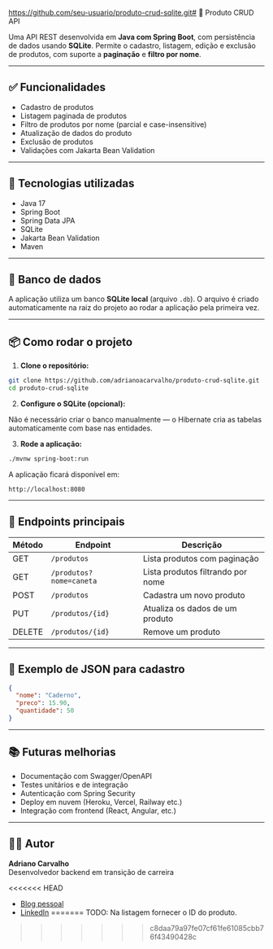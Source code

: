https://github.com/seu-usuario/produto-crud-sqlite.git# 🛒 Produto CRUD API

Uma API REST desenvolvida em **Java com Spring Boot**, com persistência de dados usando **SQLite**. Permite o cadastro, listagem, edição e exclusão de produtos, com suporte a **paginação** e **filtro por nome**.

---

## ✅ Funcionalidades

- Cadastro de produtos
- Listagem paginada de produtos
- Filtro de produtos por nome (parcial e case-insensitive)
- Atualização de dados do produto
- Exclusão de produtos
- Validações com Jakarta Bean Validation

---

## 🚀 Tecnologias utilizadas

- Java 17
- Spring Boot
- Spring Data JPA
- SQLite
- Jakarta Bean Validation
- Maven

---

## 💾 Banco de dados

A aplicação utiliza um banco **SQLite local** (arquivo `.db`). O arquivo é criado automaticamente na raiz do projeto ao rodar a aplicação pela primeira vez.

---

## 📦 Como rodar o projeto

1. **Clone o repositório:**

```bash
git clone https://github.com/adrianoacarvalho/produto-crud-sqlite.git
cd produto-crud-sqlite
```

2. **Configure o SQLite (opcional):**

Não é necessário criar o banco manualmente — o Hibernate cria as tabelas automaticamente com base nas entidades.

3. **Rode a aplicação:**

```bash
./mvnw spring-boot:run
```

A aplicação ficará disponível em:

```
http://localhost:8080
```

---

## 📑 Endpoints principais

| Método | Endpoint       | Descrição                            |
|--------|----------------|----------------------------------------|
| GET    | `/produtos`    | Lista produtos com paginação          |
| GET    | `/produtos?nome=caneta` | Lista produtos filtrando por nome |
| POST   | `/produtos`    | Cadastra um novo produto              |
| PUT    | `/produtos/{id}` | Atualiza os dados de um produto       |
| DELETE | `/produtos/{id}` | Remove um produto                     |

---

## 📘 Exemplo de JSON para cadastro

```json
{
  "nome": "Caderno",
  "preco": 15.90,
  "quantidade": 50
}
```

---

## 📚 Futuras melhorias

- Documentação com Swagger/OpenAPI
- Testes unitários e de integração
- Autenticação com Spring Security
- Deploy em nuvem (Heroku, Vercel, Railway etc.)
- Integração com frontend (React, Angular, etc.)

---

## 👨‍💻 Autor

**Adriano Carvalho**  
Desenvolvedor backend em transição de carreira  

<<<<<<< HEAD
- [Blog pessoal](https://adrianocarva1ho.blogspot.com)  
- [LinkedIn](https://www.linkedin.com/adrianocarva1ho)
=======
TODO:
Na listagem fornecer o ID do produto.
>>>>>>> c8daa79a97fe07cf61fe61085cbb76f43490428c
